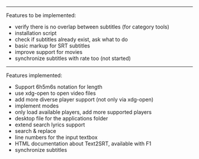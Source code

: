 ---------------------------
Features to be implemented:

* verify there is no overlap between subtitles (for category tools)
* installation script
* check if subtitles already exist, ask what to do
* basic markup for SRT subtitles
* improve support for movies
* synchronize subtitles with rate too (not started)

---------------------
Features implemented:
* Support 6h5m6s notation for length
* use xdg-open to open video files
* add more diverse player support (not only via xdg-open)
* implement modes
* only load available players, add more supported players
* desktop file for the applications folder
* extend search lyrics support
* search & replace
* line numbers for the input textbox
* HTML documentation about Text2SRT, available with F1
* synchronize subtitles